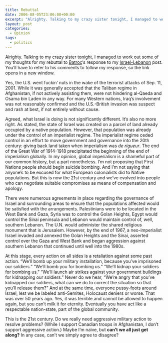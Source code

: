 ```yaml
---
title: Rebuttal
date: 2006-08-05T23:06:00+00:00
excerpt: "Alrighty. Talking to my crazy sister tonight, I managed to work out some of my thoughts for my rebuttal to Batroc's"
layout: post
categories:
  - Opinion
tags:
  - politics
---
```

Alrighty. Talking to my crazy sister tonight, I managed to work out some of my thoughts for my rebuttal to [Batroc](http://budblog.frymybacon.com/)&#8216;s response to my <a href="/the-israel-lebanon-folderol.html" target="_blank">Israel-Lebanon</a> post. You&#8217;ll have to refer to his comments to follow my response, so the link opens in a new window.

Yes, the U.S. went fuckin&#8217; nuts in the wake of the terrorist attacks of Sep. 11, 2001. While it was generally accepted that the Taliban regime in Afghanistan, if not actively assisting them, were not hindering al-Qaeda and Osama bin Laden in any way. For many Western nations, Iraq&#8217;s involvement was not reasonably confirmed and the U.S.-British invasion was suspect and rash at best, if not entirely without cause.

Agreed, what Israel is doing is not significantly different. It&#8217;s also no more right. As stated, the state of Israel was created on a parcel of land already occupied by a native population. However, that population was already under the control of an imperialist regime. The imperialist regime ceded control in an effort to move government and governance into the 20th century: giving back land taken when imperialism was _de rigueur_. The end of the Great War of 1914-1918 precipitated the beginning of the end of imperialism globally. In my opinion, global imperialism is a shameful part of our common history, but a part nonetheless. I&#8217;m not proposing that First Nations people should begin suicide bombing. And I&#8217;m not saying that anyone&#8217;s to be excused for what European colonialists did to Native populations. But this is now the 21st century and we&#8217;ve evolved into people who can negotiate suitable compromises as means of compensation and apology.

There were numerous agreements in place regarding the governance of Israel and surrounding areas to ensure that the populations affected would be satisfied with the arrangements. Palestinians were to be located in the West Bank and Gaza, Syria was to control the Golan Heights, Egypt would control the Sinai peninsula and Lebanon would maintain control of, well, southern Lebanon. The U.N. would administer the shared religious monument that is Jerusalem. However, by the end of 1967, a neo-imperialist Israel invaded and annexed the Golan Heights and the Sinai, asserted control over the Gaza and West Bank and began aggression against southern Lebanon that continued until well into the 1980s.

At this stage, every action on all sides is a retaliation against some past action. &#8220;We&#8217;ll bomb up your military installation, because you&#8217;ve imprisoned our soldiers.&#8221; &#8220;We&#8217;ll bomb you for bombing us.&#8221; &#8220;We&#8217;ll kidnap your soldiers for bombing us.&#8221; &#8220;We&#8217;ll launch air strikes against your government buildings for kidnapping our soldiers.&#8221; Never do we hear, &#8220;We&#8217;re angry that you&#8217;ve kidnapped our soldiers, what can we do to correct the situation so that you&#8217;ll release them?&#8221; And at the same time, everyone pussy-foots around Israel, lest we be labeled anti-Semites, Holocaust deniers or worse. That was over 50 years ago. Yes, it was terrible and cannot be allowed to happen again, but you can&#8217;t milk it for eternity. Eventually you have act like a respectable nation-state, part of the global community.

This is the 21st century. Do we really need aggressive military action to resolve problems? (While I support Canadian troops in Afghanistan, I don&#8217;t support aggressive action.) Maybe I&#8217;m naïve, but **can&#8217;t we all just get along?** In any case, can&#8217;t we simply agree to disagree?